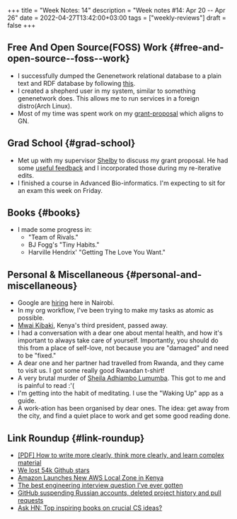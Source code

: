 +++
title = "Week Notes: 14"
description = "Week notes #14: Apr 20 -- Apr 26"
date = 2022-04-27T13:42:00+03:00
tags = ["weekly-reviews"]
draft = false
+++

## Free And Open Source(FOSS) Work {#free-and-open-source--foss--work}

-   I successfully dumped the Genenetwork relational
    database to a plain text and RDF database by
    following [this](https://git.genenetwork.org/arunisaac/dump-genenetwork-database/src/branch/master/README.org).
-   I created a shepherd user in my system, similar
    to something genenetwork does. This allows me to
    run services in a foreign distro(Arch Linux).
-   Most of my time was spent work on my
    [grant-proposal](https://github.com/BonfaceKilz/dissertation/blob/main/grant-proposal/grant-proposal.org) which aligns to GN.


## Grad School {#grad-school}

-   Met up with my supervisor [Shelby](http://www.shelbydarnell.com/) to discuss my
    grant proposal. He had some [useful feedback](https://github.com/BonfaceKilz/dissertation/issues/1) and
    I incorporated those during my re-iterative
    edits.
-   I finished a course in Advanced
    Bio-informatics. I'm expecting to sit for an
    exam this week on Friday.


## Books {#books}

-   I made some progress in:
    -   "Team of Rivals."
    -   BJ Fogg's "Tiny Habits."
    -   Harville Hendrix' "Getting The Love You Want."


## Personal &amp; Miscellaneous {#personal-and-miscellaneous}

-   Google are [hiring](https://africa.googleblog.com/2022/04/were-hiring-for-our-first-product.html?m=1) here in Nairobi.
-   In my org workflow, I've been trying to make my
    tasks as atomic as possible.
-   [Mwai Kibaki](https://en.wikipedia.org/wiki/Mwai_Kibaki), Kenya's third president, passed
    away.
-   I had a conversation with a dear one about
    mental health, and how it's important to always
    take care of yourself. Importantly, you should
    do this from a place of self-love, not because
    you are "damaged" and need to be "fixed."
-   A dear one and her partner had travelled from
    Rwanda, and they came to visit us. I got some
    really good Rwandan t-shirt!
-   A very brutal murder of [Sheila Adhiambo Lumumba](https://queerethiopia.com/2022/04/23/we-are-all-sheila-adhiambo-lumumba/).
    This got to me and is painful to read :'(
-   I'm getting into the habit of meditating. I use
    the "Waking Up" app as a guide.
-   A work-ation has been organised by dear
    ones. The idea: get away from the city, and find
    a quiet place to work and get some good reading
    done.


## Link Roundup {#link-roundup}

-   [[PDF] How to write more clearly, think more clearly, and learn complex material](http://www.covingtoninnovations.com/mc/WriteThinkLearn.htm)
-   [We lost 54k Github stars](https://news.ycombinator.com/item?id=31033758#31080698)
-   [Amazon Launches New AWS Local Zone in Kenya](https://techweez.com/2022/04/12/amazon-aws-local-zone-nairobi/)
-   [The best engineering interview question I've ever gotten](https://quuxplusone.github.io/blog/2022/01/06/memcached-interview/)
-   [GitHub suspending Russian accounts, deleted project history and pull requests](https://github.com/jessesquires/jessesquires.com/blob/master/_posts/2022-04-19-github-suspending-russian-accounts.md)
-   [Ask HN: Top inspiring books on crucial CS ideas?](https://news.ycombinator.com/item?id=31166475)
